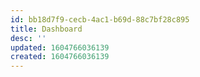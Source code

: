 ```yaml
---
id: bb18d7f9-cecb-4ac1-b69d-88c7bf28c895
title: Dashboard
desc: ''
updated: 1604766036139
created: 1604766036139
---
```


